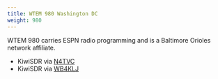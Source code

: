 ```yaml
---
title: WTEM 980 Washington DC
weight: 980
---
```

WTEM 980 carries ESPN radio programming and is a Baltimore Orioles
network affiliate.

* KiwiSDR via [N4TVC](http://n4tvc.zapto.org:8073/?f=980.00amz10)
* KiwiSDR via [WB4KLJ](http://68.33.101.145:8073/?f=980.00amz10)
